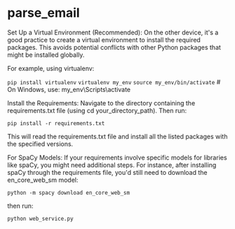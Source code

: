# parse_email

Set Up a Virtual Environment (Recommended):
On the other device, it's a good practice to create a virtual environment to install the required packages. This avoids potential conflicts with other Python packages that might be installed globally.

For example, using virtualenv:

`pip install virtualenv`
`virtualenv my_env`
`source my_env/bin/activate`  # On Windows, use: my_env\Scripts\activate

Install the Requirements:
Navigate to the directory containing the requirements.txt file (using cd your_directory_path). Then run:

`pip install -r requirements.txt`

This will read the requirements.txt file and install all the listed packages with the specified versions.

For SpaCy Models:
If your requirements involve specific models for libraries like spaCy, you might need additional steps. For instance, after installing spaCy through the requirements file, you'd still need to download the en_core_web_sm model:

`python -m spacy download en_core_web_sm`

then run:

`python web_service.py`
